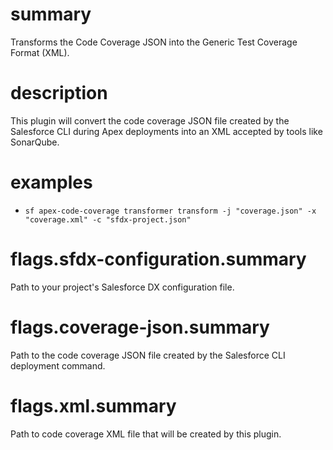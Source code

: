 # summary

Transforms the Code Coverage JSON into the Generic Test Coverage Format (XML).

# description

This plugin will convert the code coverage JSON file created by the Salesforce CLI during Apex deployments into an XML accepted by tools like SonarQube.

# examples

- `sf apex-code-coverage transformer transform -j "coverage.json" -x "coverage.xml" -c "sfdx-project.json"`

# flags.sfdx-configuration.summary

Path to your project's Salesforce DX configuration file.

# flags.coverage-json.summary

Path to the code coverage JSON file created by the Salesforce CLI deployment command.

# flags.xml.summary

Path to code coverage XML file that will be created by this plugin.
